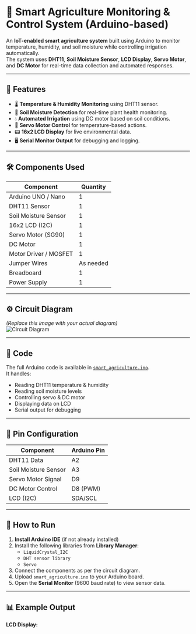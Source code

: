 # 🌱 Smart Agriculture Monitoring & Control System (Arduino-based)

An **IoT-enabled smart agriculture system** built using Arduino to monitor temperature, humidity, and soil moisture while controlling irrigation automatically.  
The system uses **DHT11**, **Soil Moisture Sensor**, **LCD Display**, **Servo Motor**, and **DC Motor** for real-time data collection and automated responses.

---

## 📌 Features
- 🌡️ **Temperature & Humidity Monitoring** using DHT11 sensor.
- 🌱 **Soil Moisture Detection** for real-time plant health monitoring.
- 💧 **Automated Irrigation** using DC motor based on soil conditions.
- 🔄 **Servo Motor Control** for temperature-based actions.
- 📟 **16x2 LCD Display** for live environmental data.
- 🖥 **Serial Monitor Output** for debugging and logging.

---

## 🛠 Components Used
| Component               | Quantity |
|------------------------|----------|
| Arduino UNO / Nano     | 1        |
| DHT11 Sensor           | 1        |
| Soil Moisture Sensor   | 1        |
| 16x2 LCD (I2C)         | 1        |
| Servo Motor (SG90)     | 1        |
| DC Motor               | 1        |
| Motor Driver / MOSFET  | 1        |
| Jumper Wires           | As needed |
| Breadboard             | 1        |
| Power Supply           | 1        |

---

## ⚙️ Circuit Diagram
*(Replace this image with your actual diagram)*  
![Circuit Diagram](circuit-diagram.png)

---

## 📜 Code
The full Arduino code is available in [`smart_agriculture.ino`](smart_agriculture.ino).  
It handles:
- Reading DHT11 temperature & humidity
- Reading soil moisture levels
- Controlling servo & DC motor
- Displaying data on LCD
- Serial output for debugging

---

## 🔌 Pin Configuration
| Component             | Arduino Pin |
|----------------------|-------------|
| DHT11 Data           | A2          |
| Soil Moisture Sensor | A3          |
| Servo Motor Signal   | D9          |
| DC Motor Control     | D8 (PWM)    |
| LCD (I2C)            | SDA/SCL     |

---

## 🚀 How to Run
1. **Install Arduino IDE** (if not already installed)
2. Install the following libraries from **Library Manager**:
   - `LiquidCrystal_I2C`
   - `DHT sensor library`
   - `Servo`
3. Connect the components as per the circuit diagram.
4. Upload `smart_agriculture.ino` to your Arduino board.
5. Open the **Serial Monitor** (9600 baud rate) to view sensor data.

---

## 📊 Example Output
**LCD Display:**
